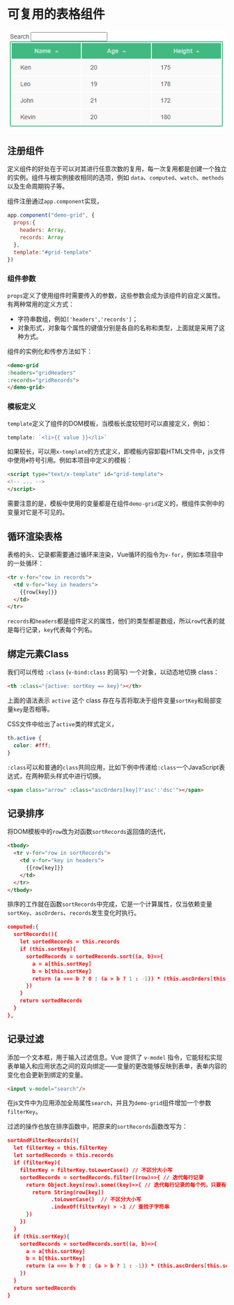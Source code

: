 # 可复用的表格组件

![example](example.png)

## 注册组件

定义组件的好处在于可以对其进行任意次数的复用，每一次复用都是创建一个独立的实例。组件与根实例接收相同的选项，例如 `data`、`computed`、`watch`、`methods` 以及生命周期钩子等。

组件注册通过`app.component`实现，

```js
app.component("demo-grid", {
  props:{
    headers: Array,
    records: Array
  },
  template:"#grid-template"
})
```



### 组件参数

`props`定义了使用组件时需要传入的参数，这些参数会成为该组件的自定义属性。有两种常用的定义方式：

+ 字符串数组，例如`['headers','records']`；
+ 对象形式，对象每个属性的键值分别是各自的名称和类型，上面就是采用了这种方式。

组件的实例化和传参方法如下：

```html
<demo-grid 
:headers="gridHeaders"
:records="gridRecords">
</demo-grid>
```



### 模板定义

`template`定义了组件的DOM模板，当模板长度较短时可以直接定义，例如：

```js
template: `<li>{{ value }}</li>`
```

如果较长，可以用`x-template`的方式定义，即模板内容卸载HTML文件中，js文件中使用`#`符号引用。例如本项目中定义的模板：

```html
<script type="text/x-template" id="grid-template">
<!-- ... -->
</script>
```

需要注意的是，模板中使用的变量都是在组件`demo-grid`定义的，根组件实例中的变量对它是不可见的。



## 循环渲染表格

表格的头、记录都需要通过循环来渲染，Vue循环的指令为`v-for`，例如本项目中的一处循环：

```html
<tr v-for="row in records">
  <td v-for="key in headers">
    {{row[key]}}
  </td>
</tr>
```

`records`和`headers`都是组件定义的属性，他们的类型都是数组，所以`row`代表的就是每行记录，`key`代表每个列名。





## 绑定元素Class

我们可以传给 `:class` (`v-bind:class` 的简写) 一个对象，以动态地切换 class：

```html
<th :class="{active: sortKey == key}"></th>
```

上面的语法表示 `active` 这个 class 存在与否将取决于组件变量`sortKey`和局部变量`key`是否相等。

CSS文件中给出了`active`类的样式定义，

```css
th.active {
  color: #fff;
}
```

`:class`可以和普通的`class`共同应用，比如下例中传递给`:class`一个JavaScript表达式，在两种箭头样式中进行切换。

```html
<span class="arrow" :class="ascOrders[key]?'asc':'dsc'"></span>
```



## 记录排序

将DOM模板中的`row`改为对函数`sortRecords`返回值的迭代，

```html
<tbody>
  <tr v-for="row in sortRecords">
    <td v-for="key in headers">
      {{row[key]}}
    </td>
  </tr>
</tbody>
```

排序的工作就在函数`sortRecords`中完成，它是一个计算属性，仅当依赖变量`sortKey`、`ascOrders`、`records`发生变化时执行。

```json
computed:{
  sortRecords(){
    let sortedRecords = this.records
    if (this.sortKey){
      sortedRecords = sortedRecords.sort((a, b)=>{
        a = a[this.sortKey]
        b = b[this.sortKey]
        return (a === b ? 0 : (a > b ? 1 : -1)) * (this.ascOrders[this.sortKey] ? 1 : -1)
      })
    }
    return sortedRecords
  }
},
```



## 记录过滤

添加一个文本框，用于输入过滤信息。Vue 提供了 `v-model` 指令，它能轻松实现表单输入和应用状态之间的双向绑定——变量的更改能够反映到表单，表单内容的变化也会更新到绑定的变量。

```html
<input v-model="search"/>
```

在js文件中为应用添加全局属性`search`，并且为`demo-grid`组件增加一个参数`filterKey`。

过滤的操作也放在排序函数中，把原来的`sortRecords`函数改写为：

```json
sortAndFilterRecords(){
  let filterKey = this.filterKey
  let sortedRecords = this.records
  if (filterKey){
    filterKey = filterKey.toLowerCase() // 不区分大小写
    sortedRecords = sortedRecords.filter((row)=>{ // 迭代每行记录
      return Object.keys(row).some((key)=>{ // 迭代每行记录的每个列，只要有一个列符合就返回true
        return String(row[key])
              .toLowerCase()  // 不区分大小写
              .indexOf(filterKey) > -1 // 查找子字符串
      })
    })
  }
  if (this.sortKey){
    sortedRecords = sortedRecords.sort((a, b)=>{
      a = a[this.sortKey]
      b = b[this.sortKey]
      return (a === b ? 0 : (a > b ? 1 : -1)) * (this.ascOrders[this.sortKey] ? 1 : -1)
    })
  }
  return sortedRecords
}
```







